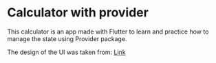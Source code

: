 # Calculator with provider

This calculator is an app made with Flutter to learn and practice how to manage the state using Provider package.

The design of the UI was taken from: 
[Link](https://www.frontendmentor.io/challenges/calculator-app-9lteq5N29)
